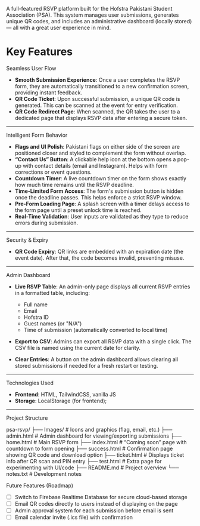 

A full-featured RSVP platform built for the Hofstra Pakistani Student Association (PSA). This system manages user submissions, generates unique QR codes, and includes an administrative dashboard (locally stored) — all with a great user experience in mind.

# Key Features

Seamless User Flow

- **Smooth Submission Experience**: Once a user completes the RSVP form, they are automatically transitioned to a new confirmation screen, providing instant feedback.
- **QR Code Ticket**: Upon successful submission, a unique QR code is generated. This can be scanned at the event for entry verification.
- **QR Code Redirect Page**: When scanned, the QR takes the user to a dedicated page that displays RSVP data after entering a secure token.

--------------------------------------------------------------------------------

Intelligent Form Behavior

- **Flags and UI Polish**: Pakistani flags on either side of the screen are positioned closer and styled to complement the form without overlap.
- **“Contact Us” Button**: A clickable help icon at the bottom opens a pop-up with contact details (email and Instagram). Helps with form corrections or event questions.
- **Countdown Timer**: A live countdown timer on the form shows exactly how much time remains until the RSVP deadline.
- **Time-Limited Form Access**: The form's submission button is hidden once the deadline passes. This helps enforce a strict RSVP window.
- **Pre-Form Loading Page**: A splash screen with a timer delays access to the form page until a preset unlock time is reached.
- **Real-Time Validation**: User inputs are validated as they type to reduce errors during submission.

--------------------------------------------------------------------------------

Security & Expiry

- **QR Code Expiry**: QR links are embedded with an expiration date (the event date). After that, the code becomes invalid, preventing misuse.

--------------------------------------------------------------------------------

Admin Dashboard

- **Live RSVP Table**: An admin-only page displays all current RSVP entries in a formatted table, including:
  - Full name
  - Email
  - Hofstra ID
  - Guest names (or "N/A")
  - Time of submission (automatically converted to local time)

- **Export to CSV**: Admins can export all RSVP data with a single click. The CSV file is named using the current date for clarity.
- **Clear Entries**: A button on the admin dashboard allows clearing all stored submissions if needed for a fresh restart or testing.

--------------------------------------------------------------------------------

Technologies Used

- **Frontend**: HTML, TailwindCSS, vanilla JS
- **Storage**: LocalStorage (for frontend);

--------------------------------------------------------------------------------

Project Structure

psa-rsvp/
├── Images/          # Icons and graphics (flag, email, etc.)
├── admin.html       # Admin dashboard for viewing/exporting submissions
├── home.html        # Main RSVP form
├── index.html       # “Coming soon” page with countdown to form opening
├── success.html     # Confirmation page showing QR code and download option
├── ticket.html      # Displays ticket info after QR scan and PIN entry
├── test.html        # Extra page for experimenting with UI/code
├── README.md        # Project overview
└── notes.txt        # Development notes

Future Features (Roadmap)

- [ ] Switch to Firebase Realtime Database for secure cloud-based storage  
- [ ] Email QR codes directly to users instead of displaying on the page  
- [ ] Admin approval system for each submission before email is sent
- [ ] Email calendar invite (.ics file) with confirmation  